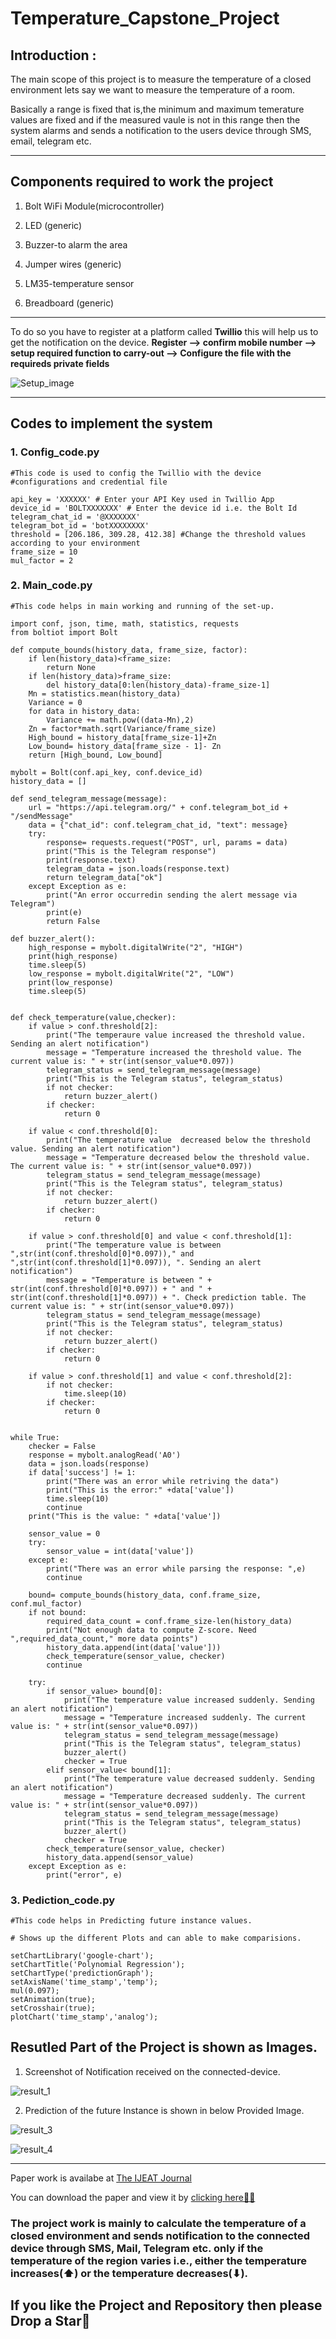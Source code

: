 # Temperature_Capstone_Project

## Introduction :

The main scope of this project is to measure the temperature of a closed environment lets say we want to measure the temperature of a room.

Basically a range is fixed that is,the minimum and maximum temerature values are fixed and if the measured vaule is not in this range then the system alarms and sends a notification to the users device through SMS, email, telegram etc.

____________________________________

## Components required to work the project

1. Bolt WiFi Module(microcontroller)	

2. LED (generic)	

3. Buzzer-to alarm the area	

4. Jumper wires (generic)		

5. LM35-temperature sensor	

6. Breadboard (generic)

____________________________________
To do so you have to register at a platform called **Twillio** this will help us to get the notification on the device.
**Register --> confirm mobile number --> setup required function to carry-out --> Configure the file with the requireds private fields**

![Setup_image](Images/Setup_image.jpg)

____________________________________

## Codes to implement the system

### 1. Config_code.py

```
#This code is used to config the Twillio with the device
#configurations and credential file

api_key = 'XXXXXX' # Enter your API Key used in Twillio App
device_id = 'BOLTXXXXXXX' # Enter the device id i.e. the Bolt Id
telegram_chat_id = '@XXXXXXX'
telegram_bot_id = 'botXXXXXXXX'
threshold = [206.186, 309.28, 412.38] #Change the threshold values according to your environment
frame_size = 10
mul_factor = 2
```

### 2. Main_code.py

```
#This code helps in main working and running of the set-up.

import conf, json, time, math, statistics, requests
from boltiot import Bolt

def compute_bounds(history_data, frame_size, factor):
	if len(history_data)<frame_size:
		return None
	if len(history_data)>frame_size:
		del history_data[0:len(history_data)-frame_size-1]
	Mn = statistics.mean(history_data)
	Variance = 0
	for data in history_data:
		Variance += math.pow((data-Mn),2)
	Zn = factor*math.sqrt(Variance/frame_size)
	High_bound = history_data[frame_size-1]+Zn
	Low_bound= history_data[frame_size - 1]- Zn
	return [High_bound, Low_bound]

mybolt = Bolt(conf.api_key, conf.device_id)
history_data = []

def send_telegram_message(message):
	url = "https://api.telegram.org/" + conf.telegram_bot_id + "/sendMessage"
	data = {"chat_id": conf.telegram_chat_id, "text": message}
	try:
		response= requests.request("POST", url, params = data)
		print("This is the Telegram response")
		print(response.text)
		telegram_data = json.loads(response.text)
		return telegram_data["ok"]
	except Exception as e:
		print("An error occurredin sending the alert message via Telegram")
		print(e)
		return False

def buzzer_alert():
	high_response = mybolt.digitalWrite("2", "HIGH")
	print(high_response)
	time.sleep(5)
	low_response = mybolt.digitalWrite("2", "LOW")
	print(low_response)
	time.sleep(5)


def check_temperature(value,checker):
	if value > conf.threshold[2]:
		print("The temperaure value increased the threshold value. Sending an alert notification")
		message = "Temperature increased the threshold value. The current value is: " + str(int(sensor_value*0.097))
		telegram_status = send_telegram_message(message)
		print("This is the Telegram status", telegram_status)
		if not checker:
			return buzzer_alert()
		if checker:
			return 0

	if value < conf.threshold[0]:
		print("The temperature value  decreased below the threshold value. Sending an alert notification")
		message = "Temperature decreased below the threshold value. The current value is: " + str(int(sensor_value*0.097))
		telegram_status = send_telegram_message(message)
		print("This is the Telegram status", telegram_status)
		if not checker:
			return buzzer_alert()
		if checker:
			return 0

	if value > conf.threshold[0] and value < conf.threshold[1]:
		print("The temperature value is between ",str(int(conf.threshold[0]*0.097))," and ",str(int(conf.threshold[1]*0.097)), ". Sending an alert notification")
		message = "Temperature is between " + str(int(conf.threshold[0]*0.097)) + " and " + str(int(conf.threshold[1]*0.097)) + ". Check prediction table. The current value is: " + str(int(sensor_value*0.097))
		telegram_status = send_telegram_message(message)
		print("This is the Telegram status", telegram_status)
		if not checker:
			return buzzer_alert()
		if checker:
			return 0

	if value > conf.threshold[1] and value < conf.threshold[2]:
		if not checker:
			time.sleep(10)
		if checker:
			return 0


while True:
	checker = False
	response = mybolt.analogRead('A0')
	data = json.loads(response)
	if data['success'] != 1:
		print("There was an error while retriving the data")
		print("This is the error:" +data['value'])
		time.sleep(10)
		continue
	print("This is the value: " +data['value'])

	sensor_value = 0
	try:
		sensor_value = int(data['value'])
	except e:
		print("There was an error while parsing the response: ",e)
		continue

	bound= compute_bounds(history_data, conf.frame_size, conf.mul_factor)
	if not bound:
		required_data_count = conf.frame_size-len(history_data)
		print("Not enough data to compute Z-score. Need ",required_data_count," more data points")
		history_data.append(int(data['value']))
		check_temperature(sensor_value, checker)
		continue

	try:
		if sensor_value> bound[0]:
			print("The temperature value increased suddenly. Sending an alert notification")
			message = "Temperature increased suddenly. The current value is: " + str(int(sensor_value*0.097))
			telegram_status = send_telegram_message(message)
			print("This is the Telegram status", telegram_status)
			buzzer_alert()
			checker = True
		elif sensor_value< bound[1]:
			print("The temperature value decreased suddenly. Sending an alert notification")
			message = "Temperature decreased suddenly. The current value is: " + str(int(sensor_value*0.097))
			telegram_status = send_telegram_message(message)
			print("This is the Telegram status", telegram_status)
			buzzer_alert()
			checker = True
		check_temperature(sensor_value, checker)
		history_data.append(sensor_value)
	except Exception as e:
		print("error", e)
```

### 3. Pediction_code.py

```
#This code helps in Predicting future instance values.

# Shows up the different Plots and can able to make comparisions.

setChartLibrary('google-chart');
setChartTitle('Polynomial Regression');
setChartType('predictionGraph');
setAxisName('time_stamp','temp');
mul(0.097);
setAnimation(true);
setCrosshair(true);
plotChart('time_stamp','analog');

```
## Resutled Part of the Project is shown as Images.
1. Screenshot of Notification received on the connected-device.

![result_1](Images/result_1.jpg)

2. Prediction of the future Instance is shown in below Provided Image.

![result_3](Images/result_3.jpg)

![result_4](Images/result_4.jpg)

_________________________________________

Paper work is availabe at [The IJEAT Journal](http://www.ijeat.org/download/volume-9-issue-2/)

You can download the paper and view it by [clicking here🔗🔗](https://www.ijeat.org/wp-content/uploads/papers/v9i2/B2507129219.pdf)

### The project work is mainly to calculate the temperature of a closed environment and sends notification to the connected device through SMS, Mail, Telegram etc. only if the temperature of the region varies i.e., either the temperature increases(⬆) or the temperature decreases(⬇).

## If you like the Project and Repository then please **Drop a Star🌟**

